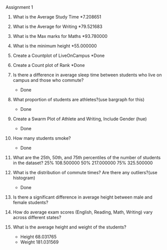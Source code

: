 Assignment 1
1. What is the Average Study Time
    *7.208651
2. What is the Average for Writing
    *79.521683
3. What is the Max marks for Maths
    *93.780000
4. What is the minimum height
    *55.000000
5. Create a Countplot of LiveOnCampus
    *Done
6. Create a Count plot of Rank
    *Done
7. Is there a difference in average sleep time between students who live on campus and those who commute?
    * Done
8. What proportion of students are athletes?(use bargraph for this)
    * Done
9. Create a Swarm Plot of Athlete and Writing, Include Gender (hue)
    * Done
10. How many students smoke?
    * Done
11. What are the 25th, 50th, and 75th percentiles of the number of students in the dataset?
    25%	108.500000
    50%	217.000000
    75%	325.500000	

12. What is the distribution of commute times? Are there any outliers?(use histogram)
    * Done
13. Is there a significant difference in average height between male and female students?

14. How do average exam scores (English, Reading, Math, Writing) vary across different states?

15. What is the average height and weight of the students?
    * Height 68.031765
    * Weight 181.031569	

